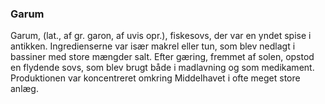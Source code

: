 ### Garum


Garum, (lat., af gr. garon, af uvis opr.), fiskesovs, der var en yndet spise i antikken. Ingredienserne var især makrel eller tun, som blev nedlagt i bassiner med store mængder salt. Efter gæring, fremmet af solen, opstod en flydende sovs, som blev brugt både i madlavning og som medikament. Produktionen var koncentreret omkring Middelhavet i ofte meget store anlæg.